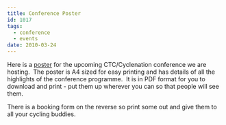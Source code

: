 ```yaml
---
title: Conference Poster
id: 1017
tags:
  - conference
  - events
date: 2010-03-24
---
```


Here is a [poster](/public/assets/docs/Future-Cycling-Cities-A4-Flyer-2.pdf) for the upcoming CTC/Cyclenation conference we are hosting.  The poster is A4 sized for easy printing and has details of all the highlights of the conference programme.  It is in PDF format for you to download and print - put them up wherever you can so that people will see them.

There is a booking form on the reverse so print some out and give them to all your cycling buddies.
